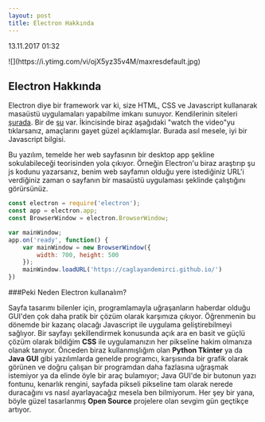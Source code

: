 ```yaml
---
layout: post
title: Electron Hakkında
---
```

<p class="date">13.11.2017 01:32</p>
![](https://i.ytimg.com/vi/ojX5yz35v4M/maxresdefault.jpg)

## Electron Hakkında

Electron diye bir framework var ki, size HTML, CSS ve Javascript kullanarak masaüstü uygulamaları yapabilme imkanı sunuyor. Kendilerinin siteleri [şurada](https://electronjs.org/). Bir de [şu](https://electron.atom.io/) var. İkincisinde biraz aşağıdaki "watch the video"yu tıklarsanız, amaçlarını gayet güzel açıklamışlar. Burada asıl mesele, iyi bir Javascript bilgisi. 

Bu yazılım, temelde her web sayfasının bir desktop app şekline sokulabileceği teorisinden yola çıkıyor. Örneğin Electron'u biraz araştırıp şu js kodunu yazarsanız, benim web sayfamın olduğu yere istediğiniz URL'i verdiğiniz zaman o sayfanın bir masaüstü uygulaması şeklinde çalıştığını görürsünüz.

```javascript
const electron = require('electron');
const app = electron.app;
const BrowserWindow = electron.BrowserWindow;

var mainWindow;
app.on('ready', function() {
	var mainWindow = new BrowserWindow({
		width: 700, height: 500
	});
	mainWindow.loadURL('https://caglayandemirci.github.io/')
})
```

###Peki Neden Electron kullanalım? 

Sayfa tasarımı bilenler için, programlamayla uğraşanların haberdar olduğu GUI'den çok daha pratik bir çözüm olarak karşımıza çıkıyor. Öğrenmenin bu dönemde bir kazanç olacağı Javascript ile uygulama geliştirebilmeyi sağlıyor. Bir sayfayı şekillendirmek konusunda açık ara en basit ve güçlü çözüm olarak bildiğim **CSS** ile uygulamanızın her pikseline hakim olmanıza olanak tanıyor. Önceden biraz kullanmışlığım olan **Python Tkinter** ya da **Java GUI** gibi yazılımlarda genelde programcı, karşısında bir grafik olarak görünen ve doğru çalışan bir programdan daha fazlasına uğraşmak istemiyor ya da elinde öyle bir araç bulamıyor; Java GUI'de bir butonun yazı fontunu, kenarlık rengini, sayfada pikseli pikseline tam olarak nerede duracağını vs nasıl ayarlayacağız mesela ben bilmiyorum. Her şey bir yana, böyle güzel tasarlanmış **Open Source** projelere olan sevgim gün geçtikçe artıyor.